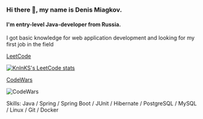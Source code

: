 ### Hi there 👋, my name is Denis Miagkov.
#### I'm entry-level Java-developer from Russia.

I got basic knowledge for web application development and  looking for my first job in the field

[LeetCode](https://leetcode.com/ryeman84/)

[![KnlnKS's LeetCode stats](https://leetcode-stats-six.vercel.app/?username=ryeman84&theme=dark)](https://github.com/KnlnKS/leetcode-stats)

[CodeWars](https://www.codewars.com/users/ryeman84)

![CodeWars](https://www.codewars.com/users/ryeman84/badges/large)

Skills: Java / Spring / Spring Boot / JUnit / Hibernate / PostgreSQL / MySQL / Linux / Git / Docker







<!---
denismiagkov/denismiagkov is a ✨ special ✨ repository because its `README.md` (this file) appears on your GitHub profile.
You can click the Preview link to take a look at your changes.
--->
